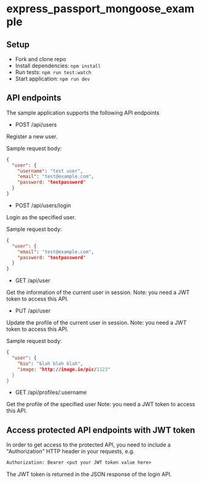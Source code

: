 # express_passport_mongoose_example

## Setup

- Fork and clone repo
- Install dependencies: `npm install`
- Run tests: `npm run test:watch`
- Start application: `npm run dev`

## API endpoints

The sample application supports the following API endpoints

- POST /api/users

Register a new user.

Sample request body:

```json
{
  "user": {
    "username": "test user",
    "email": "test@example.com",
    "password: "testpassword"
  }
}
```

- POST /api/users/login

Login as the specified user.

Sample request body:

```json
{
  "user": {
    "email": "test@example.com",
    "password: "testpassword"
  }
}
```

- GET /api/user

Get the information of the current user in session.
Note: you need a JWT token to access this API. 

- PUT /api/user

Update the profile of the current user in session.
Note: you need a JWT token to access this API. 

Sample request body:

```json
{
  "user": {
    "bio": "blah blah blah",
    "image: "http://image.io/pic/1123"
  }
}
```

- GET /api/profiles/:username

Get the profile of the specified user
Note: you need a JWT token to access this API. 

## Access protected API endpoints with JWT token

In order to get access to the protected API, you need to include a "Authorization" HTTP header in your requests, e.g.

```txt
Authorization: Bearer <put your JWT token value here>
```

The JWT token is returned in the JSON response of the login API.

